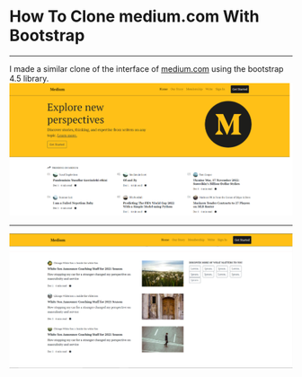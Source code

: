 # How To Clone medium.com With Bootstrap
---
I made a similar clone of the interface of [medium.com](https://medium.com/) using the bootstrap 4.5 library.
![ss1](/images/ss1.png)

---

![ss2](/images/ss2.png)